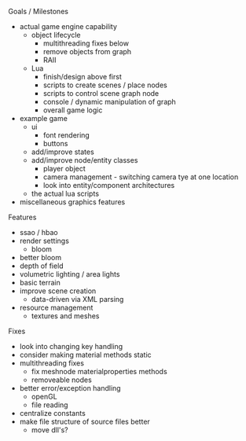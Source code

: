 Goals / Milestones

* actual game engine capability
	* object lifecycle
		* multithreading fixes below
		* remove objects from graph
		* RAII
	* Lua
		* finish/design above first
		* scripts to create scenes / place nodes
		* scripts to control scene graph node
		* console / dynamic manipulation of graph
		* overall game logic
* example game
	* ui
		* font rendering
		* buttons
	* add/improve states
	* add/improve node/entity classes
		* player object
		* camera management - switching camera tye at one location
		* look into entity/component architectures
	* the actual lua scripts
* miscellaneous graphics features


Features

* ssao / hbao
* render settings
	* bloom
* better bloom
* depth of field
* volumetric lighting / area lights
* basic terrain
* improve scene creation
	* data-driven via XML parsing
* resource management
	* textures and meshes


Fixes

* look into changing key handling
* consider making material methods static
* multithreading fixes
	* fix meshnode materialproperties methods
	* removeable nodes
* better error/exception handling
	* openGL
	* file reading
* centralize constants
* make file structure of source files better
	* move dll's?
